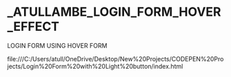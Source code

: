 # _ATULLAMBE_LOGIN_FORM_HOVER_EFFECT
LOGIN FORM USING HOVER FORM 

file:///C:/Users/atull/OneDrive/Desktop/New%20Projects/CODEPEN%20Projects/Login%20Form%20with%20Light%20button/index.html
